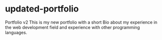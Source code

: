 # updated-portfolio
Portfolio v2
This is my new portfolio with a short Bio about my experience in the web development field and experience with other programming languages.
